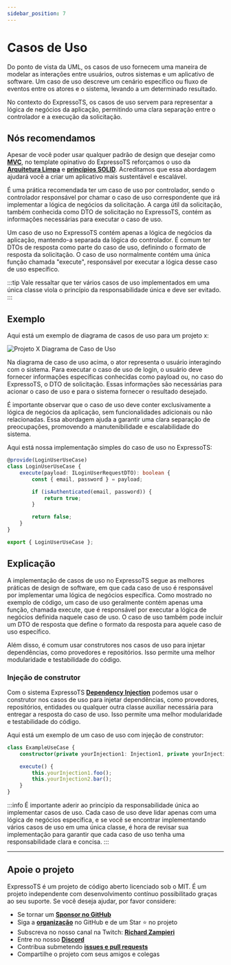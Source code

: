 ```yaml
---
sidebar_position: 7
---
```


# Casos de Uso

Do ponto de vista da UML, os casos de uso fornecem uma maneira de modelar as interações entre usuários, outros sistemas e um aplicativo de software. Um caso de uso descreve um cenário específico ou fluxo de eventos entre os atores e o sistema, levando a um determinado resultado.

No contexto do ExpressoTS, os casos de uso servem para representar a lógica de negócios da aplicação, permitindo uma clara separação entre o controlador e a execução da solicitação.

## Nós recomendamos

Apesar de você poder usar qualquer padrão de design que desejar como **[MVC](controller.md#a-mvc-approach)**, no template opinativo do ExpressoTS reforçamos o uso da **[Arquitetura Limpa](https://blog.cleancoder.com/uncle-bob/2012/08/13/the-clean-architecture.html)** e **[princípios SOLID](https://medium.com/backticks-tildes/the-s-o-l-i-d-princípios-em-imagens-b34ce2f1e898)**. Acreditamos que essa abordagem ajudará você a criar um aplicativo mais sustentável e escalável.

É uma prática recomendada ter um caso de uso por controlador, sendo o controlador responsável por chamar o caso de uso correspondente que irá implementar a lógica de negócios da solicitação. A carga útil da solicitação, também conhecida como DTO de solicitação no ExpressoTS, contém as informações necessárias para executar o caso de uso.

Um caso de uso no ExpressoTS contém apenas a lógica de negócios da aplicação, mantendo-a separada da lógica do controlador. É comum ter DTOs de resposta como parte do caso de uso, definindo o formato de resposta da solicitação. O caso de uso normalmente contém uma única função chamada "execute", responsável por executar a lógica desse caso de uso específico.

:::tip
Vale ressaltar que ter vários casos de uso implementados em uma única classe viola o princípio da responsabilidade única e deve ser evitado.
:::

## Exemplo

Aqui está um exemplo de diagrama de casos de uso para um projeto x:

![Projeto X Diagrama de Caso de Uso](./img/use-case-project-x.png)

Na diagrama de caso de uso acima, o ator representa o usuário interagindo com o sistema. Para executar o caso de uso de login, o usuário deve fornecer informações específicas conhecidas como payload ou, no caso do ExpressoTS, o DTO de solicitação. Essas informações são necessárias para acionar o caso de uso e para o sistema fornecer o resultado desejado.

É importante observar que o caso de uso deve conter exclusivamente a lógica de negócios da aplicação, sem funcionalidades adicionais ou não relacionadas. Essa abordagem ajuda a garantir uma clara separação de preocupações, promovendo a manutenibilidade e escalabilidade do sistema.

Aqui está nossa implementação simples do caso de uso no ExpressoTS:

```typescript
@provide(LoginUserUseCase)
class LoginUserUseCase {
    execute(payload: ILoginUserRequestDTO): boolean {
        const { email, password } = payload;

        if (isAuthenticated(email, password)) {
            return true;
        }

        return false;
    }
}

export { LoginUserUseCase };
```

## Explicação

A implementação de casos de uso no ExpressoTS segue as melhores práticas de design de software, em que cada caso de uso é responsável por implementar uma lógica de negócios específica. Como mostrado no exemplo de código, um caso de uso geralmente contém apenas uma função, chamada execute, que é responsável por executar a lógica de negócios definida naquele caso de uso. O caso de uso também pode incluir um DTO de resposta que define o formato da resposta para aquele caso de uso específico.

Além disso, é comum usar construtores nos casos de uso para injetar dependências, como provedores e repositórios. Isso permite uma melhor modularidade e testabilidade do código.

### Injeção de construtor

Com o sistema ExpressoTS **[Dependency Injection](di.md)** podemos usar o construtor nos casos de uso para injetar dependências, como provedores, repositórios, entidades ou qualquer outra classe auxiliar necessária para entregar a resposta do caso de uso. Isso permite uma melhor modularidade e testabilidade do código.

Aqui está um exemplo de um caso de uso com injeção de construtor:

```typescript
class ExampleUseCase {
    constructor(private yourInjection1: Injection1, private yourInjection2: Injection2) {}

    execute() {
        this.yourInjection1.foo();
        this.yourInjection2.bar();
    }
}
```

:::info
É importante aderir ao princípio da responsabilidade única ao implementar casos de uso. Cada caso de uso deve lidar apenas com uma lógica de negócios específica, e se você se encontrar implementando vários casos de uso em uma única classe, é hora de revisar sua implementação para garantir que cada caso de uso tenha uma responsabilidade clara e concisa.
:::

---

## Apoie o projeto

ExpressoTS é um projeto de código aberto licenciado sob o MIT. É um projeto independente com desenvolvimento contínuo possibilitado graças ao seu suporte. Se você deseja ajudar, por favor considere:

-   Se tornar um **[Sponsor no GitHub](https://github.com/sponsors/expressots)**
-   Siga a **[organização](https://github.com/expressots)** no GitHub e de um Star ⭐ no projeto
-   Subscreva no nosso canal na Twitch: **[Richard Zampieri](https://www.twitch.tv/richardzampieri)**
-   Entre no nosso **[Discord](https://discord.com/invite/PyPJfGK)**
-   Contribua submetendo **[issues e pull requests](https://github.com/expressots/expressots/issues/new/choose)**
-   Compartilhe o projeto com seus amigos e colegas
